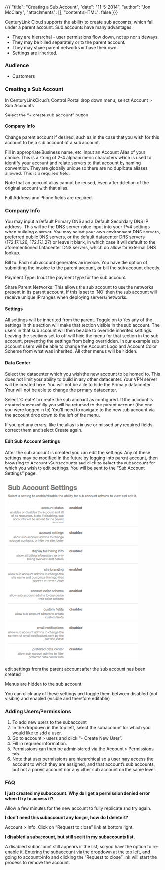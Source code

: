 {{{
  "title": "Creating a Sub Account",
  "date": "11-5-2014",
  "author": "Jon McClary",
  "attachments": [],
  "contentIsHTML": false
}}}

CenturyLink Cloud supports the ability to create sub accounts, which fall under a parent account. Sub accounts have many advantages:

* They are hierarchal - user permissions flow down, not up nor sideways.
* They may be billed separately or to the parent account.
* They may share parent networks or have their own.
* Settings are inherited.

### Audience

* Customers

### Creating a Sub Account

In CenturyLinkCloud’s Control Portal drop down menu, select Account &gt; Sub Accounts

Select the “+ create sub account” button

#### Company Info

Change parent account if desired, such as in the case that you wish for this account to be a sub account of a sub account.

Fill in appropriate Business name, etc. Input an Account Alias of your choice. This is a string of 2-4 alphanumeric characters which is used to identify your account and relate servers to that account by naming convention. They are globally unique so there are no duplicate aliases allowed. This is a required field.

Note that an account alias cannot be reused, even after deletion of the original account with that alias.

Full Address and Phone fields are required.

<h3>Company Info</h3>

You may input a Default Primary DNS and a Default Secondary DNS IP address. This will be the DNS server value input into your IPv4 settings when building a server. You may select your own environment DNS servers, preferred public DNS servers, or the default datacenter DNS servers (172.17.1.26, 172.17.1.27) or leave it blank, in which case it will default to the aforementioned Datacenter DNS servers, which do allow for external DNS lookup.

Bill to: Each sub account generates an invoice. You have the option of submitting the invoice to the parent account, or bill the sub account directly.

Payment Type: Input the payment type for the sub account.

Share Parent Networks: This allows the sub account to use the networks present in its parent account. If this is set to ‘NO’ then the sub account will receive unique IP ranges when deploying servers/networks.</p>

#### Settings

All settings will be inherited from the parent. Toggle on to Yes any of the settings in this section will make that section visible in the sub account. The users in that sub account will then be able to override inherited settings. Leaving the sections set to off will hide the menu for that section in the sub account, preventing the settings from being overridden. In our example sub account users will be able to change the Account Logo and Account Color Scheme from what was inherited. All other menus will be hidden.


#### Data Center

Select the datacenter which you wish the new account to be homed to. This does not limit your ability to build in any other datacenter. Your VPN server will be created here. You will not be able to hide the Primary datacenter. Your will not be able to change the primary datacenter.

Select ‘Create’ to create the sub account as configured. If the account is created successfully you will be returned to the parent account (the one you were logged in to) You'll need to navigate to the new sub account via the account drop down to the left of the menu.

If you get any errors, like the alias is in use or missed any required fields, correct them and select Create again.

#### Edit Sub Account Settings

<p>After the sub account is created you can edit the settings. Any of these settings may be modified in the future by logging into parent account, then browsing to Account&gt;Subaccounts and click to select the subaccount for which you wish to edit
  settings. You will be sent to the “Sub Account Settings” page.</p>
<p><img src="../images/createsubaccount-subeditsettings.png" alt="subeditsettings.png" />
</p>
<p>edit settings from the parent account after the sub account has been created</p>

<p>Menus are hidden to the sub account</p>
<p>You can click any of these settings and toggle them between disabled (not visible) and enabled (visible and therefore editable)</p>

### Adding Users/Permissions
1. To add new users to the subaccount
2. In the dropdown in the top left, select the subaccount for which you would like to add a user.
3. Go to account &gt; users and click “+ Create New User”.
4. Fill in required information.
5. Permissions can then be administered via the Account &gt; Permissions tab.
6. Note that user permissions are hierarchical so a user may access the account to which they are assigned, and that account’s sub accounts, but not a parent account nor any other sub account on the same level.


### FAQ

<p><strong>I just created my subaccount. Why do I get a permission denied error when I try to access it?</strong></p>
<p>Allow a few minutes for the new account to fully replicate and try again.</p>

<p><strong>I don’t need this subaccount any longer, how do I delete it?</strong></p>
<p>Account &gt; Info. Click on “Request to close” link at bottom right.</p>

<p><strong>I disabled a subaccount, but still see it in my subaccounts list.</strong></p>
<p>A disabled subaccount still appears in the list, so you have the option to re-enable it. Entering the subaccount via the dropdown at the top left, and going to account&gt;info and clicking the “Request to close” link will start the process to remove the account.</p>
